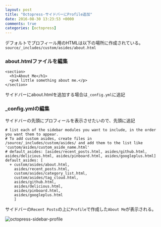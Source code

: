 ```yaml
---
layout: post
title: "Octopress-サイドバーにProfile追加"
date: 2016-08-30 13:23:53 +0000
comments: true
categories: [octopress]
---
```


デフォルトでプロフィール用のHTMLは以下の場所に作成されている。  
`source/_includes/custom/asides/about.html`  

### about.htmlファイルを編集

```
<section>
  <h1>About Me</h1>
  <p>A little something about me.</p>
</section>
```

<!--more-->

サイドバーにabout.htmlを追加する場合は`_config.yml`に追記

### _config.ymlの編集

サイドバーの先頭にプロフィールを表示させたいので、先頭に追記

```
# list each of the sidebar modules you want to include, in the order you want them to appear.
# To add custom asides, create files in /source/_includes/custom/asides/ and add them to the list like 'custom/asides/custom_aside_name.html'
# default_asides: [asides/recent_posts.html, asides/github.html, asides/delicious.html, asides/pinboard.html, asides/googleplus.html]
default_asides: [
  + custom/asides/about.html,
    asides/recent_posts.html,
    custom/asides/category_list.html,
    custom/asides/tag_cloud.html,
    asides/github.html, 
    asides/delicious.html,
    asides/pinboard.html, 
    asides/googleplus.html
    ]
```


サイドバーの`Recent Posts`の上に`Profile`で作成した`About Me`が表示される。

![octopress-sidebar-profile](https://i.gyazo.com/3e88876a3442a236f47464741b565551.png)





